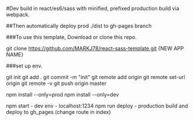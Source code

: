 #Dev build in react/es6/sass with minified, prefixed production build via webpack.

##Then automatically deploy prod ./dist to gh-pages branch

###To use this template, Download or clone this repo.

git clone https://github.com/MARKJ78/react-sass-template.git {NEW APP NAME}

###set up env.

git init
git add .
git commit -m "init"
git remote add origin <URL>
git remote set-url origin <URL>
git remote -v
git push origin master


npm install --only=prod
npm install --only=dev


npm start - dev env - localhost:1234
npm run deploy - production build and deploy to gh_pages (change route in index)
